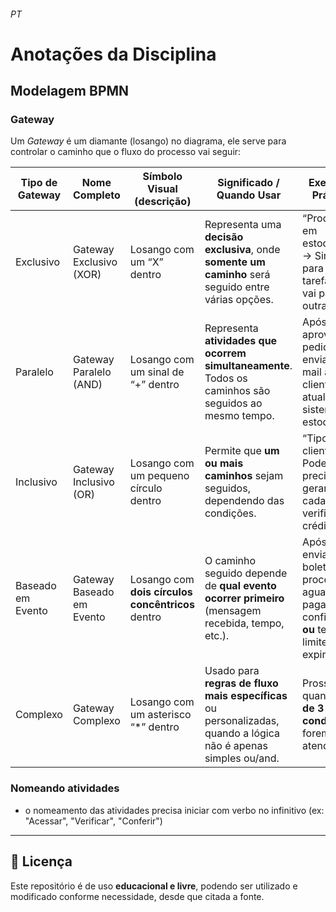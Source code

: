 ###### PT

# Anotações da Disciplina

## Modelagem BPMN

### Gateway

Um *Gateway* é um diamante (losango) no diagrama, ele serve para controlar o caminho que o fluxo do processo vai seguir:

| Tipo de Gateway | Nome Completo | Símbolo Visual (descrição) | Significado / Quando Usar | Exemplo Prático |
|------------------|----------------|-----------------------------|----------------------------|------------------|
| Exclusivo | Gateway Exclusivo (XOR) | Losango com um “X” dentro | Representa uma **decisão exclusiva**, onde **somente um caminho** será seguido entre várias opções. | “Produto em estoque?” → Sim vai para uma tarefa, Não vai para outra. |
| Paralelo | Gateway Paralelo (AND) | Losango com um sinal de “+” dentro | Representa **atividades que ocorrem simultaneamente**. Todos os caminhos são seguidos ao mesmo tempo. | Após aprovar pedido, enviar e-mail ao cliente **e** atualizar sistema de estoque. |
| Inclusivo | Gateway Inclusivo (OR) | Losango com um pequeno círculo dentro | Permite que **um ou mais caminhos** sejam seguidos, dependendo das condições. | “Tipo de cliente?” → Pode precisar gerar cadastro **e** verificar crédito. |
| Baseado em Evento | Gateway Baseado em Evento | Losango com **dois círculos concêntricos** dentro | O caminho seguido depende de **qual evento ocorrer primeiro** (mensagem recebida, tempo, etc.). | Após enviar boleto, o processo aguarda: pagamento confirmado **ou** tempo limite expirado. |
| Complexo | Gateway Complexo | Losango com um asterisco “*” dentro | Usado para **regras de fluxo mais específicas** ou personalizadas, quando a lógica não é apenas simples ou/and. | Prosseguir quando **2 de 3 condições** forem atendidas. |


### Nomeando atividades

* o nomeamento das atividades precisa iniciar com verbo no infinitivo (ex: "Acessar", "Verificar", "Conferir")

---

## 📜 Licença
Este repositório é de uso **educacional e livre**, podendo ser utilizado e modificado conforme necessidade, desde que citada a fonte.


